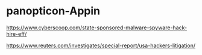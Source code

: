 # panopticon-Appin

https://www.cyberscoop.com/state-sponsored-malware-spyware-hack-hire-eff/

https://www.reuters.com/investigates/special-report/usa-hackers-litigation/

